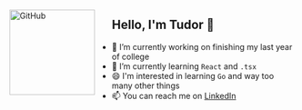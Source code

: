 <img align='left' style='margin: 15px 30px 0 0' alt="GitHub" height="150px" src="https://media.giphy.com/media/du3J3cXyzhj75IOgvA/giphy.gif" />

## Hello, I'm Tudor 👋

- 🔭 I’m currently working on finishing my last year of college
- 🌱 I’m currently learning `React` and `.tsx`
- 😄 I'm interested in learning `Go` and way too many other things
- 📫 You can reach me on <a href='https://www.linkedin.com/in/tudor-lupu/'>LinkedIn</a>

